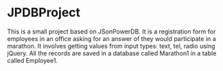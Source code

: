 # JPDBProject
This is a small project based on JSonPowerDB.
It is a registration form for employees in an office asking for an answer of they would participate in a marathon.
It involves getting values from input types: text, tel, radio using jQuery.
All the records are saved in a database called Marathon1 in a table called Employee1.